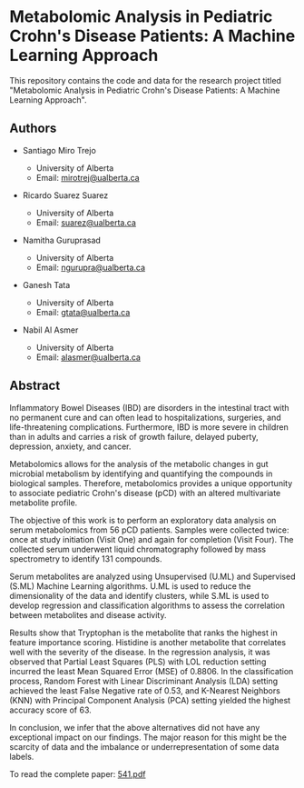 # Metabolomic Analysis in Pediatric Crohn's Disease Patients: A Machine Learning Approach

This repository contains the code and data for the research project titled "Metabolomic Analysis in Pediatric Crohn's Disease Patients: A Machine Learning Approach".

## Authors


- Santiago Miro Trejo
  - University of Alberta
  - Email: mirotrej@ualberta.ca


- Ricardo Suarez Suarez
  - University of Alberta
  - Email: suarez@ualberta.ca

- Namitha Guruprasad
  - University of Alberta
  - Email: ngurupra@ualberta.ca

- Ganesh Tata
  - University of Alberta
  - Email: gtata@ualberta.ca


- Nabil Al Asmer
  - University of Alberta
  - Email: alasmer@ualberta.ca

## Abstract

Inflammatory Bowel Diseases (IBD) are disorders in the intestinal tract with no permanent cure and can often lead to hospitalizations, surgeries, and life-threatening complications. Furthermore, IBD is more severe in children than in adults and carries a risk of growth failure, delayed puberty, depression, anxiety, and cancer.

Metabolomics allows for the analysis of the metabolic changes in gut microbial metabolism by identifying and quantifying the compounds in biological samples. Therefore, metabolomics provides a unique opportunity to associate pediatric Crohn's disease (pCD) with an altered multivariate metabolite profile.

The objective of this work is to perform an exploratory data analysis on serum metabolomics from 56 pCD patients. Samples were collected twice: once at study initiation (Visit One) and again for completion (Visit Four). The collected serum underwent liquid chromatography followed by mass spectrometry to identify 131 compounds.

Serum metabolites are analyzed using Unsupervised (U.ML) and Supervised (S.ML) Machine Learning algorithms. U.ML is used to reduce the dimensionality of the data and identify clusters, while S.ML is used to develop regression and classification algorithms to assess the correlation between metabolites and disease activity.

Results show that Tryptophan is the metabolite that ranks the highest in feature importance scoring. Histidine is another metabolite that correlates well with the severity of the disease. In the regression analysis, it was observed that Partial Least Squares (PLS) with LOL reduction setting incurred the least Mean Squared Error (MSE) of 0.8806. In the classification process, Random Forest with Linear Discriminant Analysis (LDA) setting achieved the least False Negative rate of 0.53, and K-Nearest Neighbors (KNN) with Principal Component Analysis (PCA) setting yielded the highest accuracy score of 63.

In conclusion, we infer that the above alternatives did not have any exceptional impact on our findings. The major reason for this might be the scarcity of data and the imbalance or underrepresentation of some data labels.

To read the complete paper: [541.pdf](https://github.com/SantMiro/Metabolomics_Analysis/files/11792779/541.pdf)
